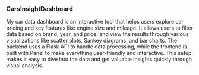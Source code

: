 ### CarsInsightDashboard
My car data dashboard is an interactive tool that helps users explore car pricing and key features like engine size and mileage. It allows users to filter data based on brand, year, and price, and view the results through various visualizations like scatter plots, Sankey diagrams, and bar charts. The backend uses a Flask API to handle data processing, while the frontend is built with Panel to make everything user-friendly and interactive. This setup makes it easy to dive into the data and get valuable insights quickly through visual analysis.


